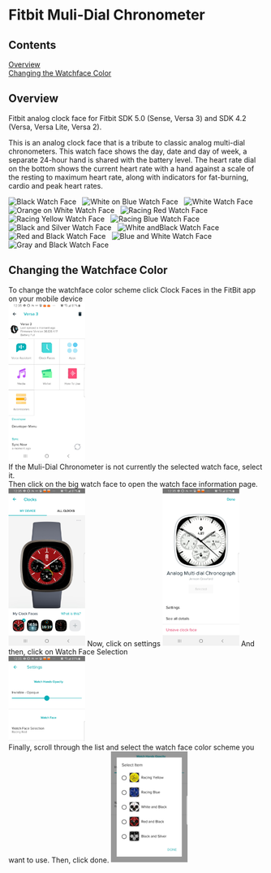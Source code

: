 # Fitbit Muli-Dial Chronometer

## Contents
[Overview](#overview)  
[Changing the Watchface Color](#changing-the-watchface-color)

## Overview

Fitbit analog clock face for Fitbit SDK 5.0 (Sense, Versa 3) and SDK 4.2 (Versa, Versa Lite, Versa 2).

This is an analog clock face that is a tribute to classic analog
multi-dial chronometers. This watch face shows the day, date and day of week,
a separate 24-hour hand is shared with the battery level. The heart rate dial on the 
bottom shows the current heart rate with a hand against a scale of the resting to maximum
heart rate, along with indicators for fat-burning, cardio and peak heart rates.

<img src="./faceimages/BlackWatch.png" alt="Black Watch Face"
width="20%"> &nbsp;  <img src="./faceimages/WhiteOnBlueWatch.png" alt="White on Blue Watch Face"
width="20%"> &nbsp;  <img src="./faceimages/WhiteWatch.png" alt="White Watch Face"
width="20%"> &nbsp;  <img src="./faceimages/OrangeOnGreyWatch.png" alt="Orange on White Watch Face"
width="20%"> &nbsp;  <img src="./faceimages/RacingRedWatch.png" alt="Racing Red Watch Face"
width="20%"> &nbsp;  <img src="./faceimages/RacingYellowWatch.png" alt="Racing Yellow Watch Face"
width="20%"> &nbsp;  <img src="./faceimages/RacingBlueWatch.png" alt="Racing Blue Watch Face"
width="20%"> &nbsp;  <img src="./faceimages/BlackAndSilverWatch.png" alt="Black and Silver Watch Face"
width="20%"> &nbsp;  <img src="./faceimages/WhiteAndBlackWatch.png" alt="White andBlack Watch Face"
width="20%"> &nbsp;  <img src="./faceimages/RedAndBlackWatch.png" alt="Red and Black Watch Face"
width="20%"> &nbsp;  <img src="./faceimages/BlueAndWhiteWatch.png" alt="Blue and White Watch Face"
width="20%"> &nbsp;  <img src="./faceimages/GrayAndBlackWatch.png" alt="Gray and Black Watch Face"
width="20%"> &nbsp;

## Changing the Watchface Color
To change the watchface color scheme click Clock Faces in the FitBit app on your mobile device  
<img src="./images/Multi-Dial_Chronograph_My_Fitbit.jpg" width="30%">  
If the Muli-Dial Chronometer is not currently the selected watch face, select it.  
Then click on the big watch face to open the watch face information page.  
<img src="./images/Multi-Dial_Chronograph_My_Clock_Faces.jpg" width="30%"> 
Now, click on settings
<img src="./images/Multi-Dial_Chronograph_Information_Page.jpg" width="30%"> 
And then, click on Watch Face Selection  
<img src="./images/Multi-Dial_Chronograph_Settings.jpg" width="30%">  
Finally, scroll through the list and select the watch face color scheme you want to use. Then, click done.
<img src="./images/Multi-Dial_Chronograph_Face_Selection.jpg" width="30%">

